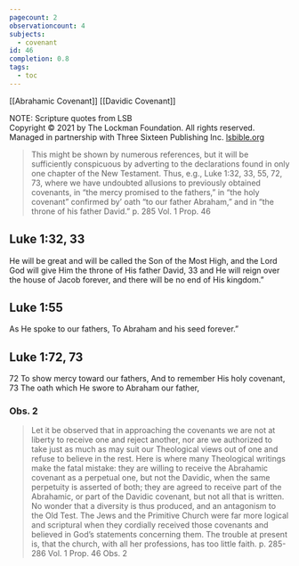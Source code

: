 ```yaml
---
pagecount: 2
observationcount: 4
subjects:
  - covenant
id: 46
completion: 0.8
tags:
  - toc
---
```

[[Abrahamic Covenant]]
[[Davidic Covenant]]

NOTE: Scripture quotes from LSB  
Copyright © 2021 by The Lockman Foundation. All rights reserved.  
Managed in partnership with Three Sixteen Publishing Inc. [lsbible.org](https://www.lsbible.org/)

>This might be shown by numerous references, but it will be sufficiently conspicuous by adverting to the declarations found in only one chapter of the New Testament. Thus, e.g., Luke 1:32, 33, 55, 72, 73, where we have undoubted allusions to previously obtained covenants, in “the mercy promised to the fathers,” in “the holy covenant” confirmed by’ oath “to our father Abraham,” and in “the throne of his father David.”
>p. 285 Vol. 1 Prop. 46

## Luke 1:32, 33
He will be great and will be called the Son of the Most High, and the Lord God will give Him the throne of His father David, 33 and He will reign over the house of Jacob forever, and there will be no end of His kingdom.”

## Luke 1:55
As He spoke to our fathers,
To Abraham and his seed forever.”

## Luke 1:72, 73
72 To show mercy toward our fathers,
And to remember His holy covenant,
73 The oath which He swore to Abraham our father,

### Obs. 2

>Let it be observed that in approaching the covenants we are not at liberty to receive one and reject another, nor are we authorized to take just as much as may suit our Theological views out of one and refuse to believe in the rest. Here is where many Theological writings make the fatal mistake: they are willing to receive the Abrahamic covenant as a perpetual one, but not the Davidic, when the same perpetuity is asserted of both; they are agreed to receive part of the Abrahamic, or part of the Davidic covenant, but not all that is written. No wonder that a diversity is thus produced, and an antagonism to the Old Test. The Jews and the Primitive Church were far more logical and scriptural when they cordially received those covenants and believed in God’s statements concerning them. The trouble at present is, that the church, with all her professions, has too little faith.
>p. 285-286 Vol. 1 Prop. 46 Obs. 2

